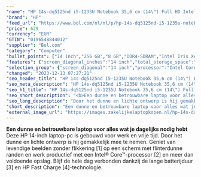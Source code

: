 ```yaml
---
"name": "HP 14s-dq5125nd i5-1235U Notebook 35,6 cm (14\") Full HD Intel® Core™ i5 8 GB DDR4-SDRAM 256 GB SSD Wi-Fi 6 (802.11ax) Windows 11 Home Zilver"
"brand": "HP"
"feed_url": "https://www.bol.com/nl/nl/p/hp-14s-dq5125nd-i5-1235u-notebook-35-6-cm-full-hd-intel-core-i5-8-gb-ddr4-sdram-256-gb-ssd-wi-fi-6-windows-11-home-zilver/9300000109297207"
"price": 629
"currency": "EUR"
"GTIN": "0196548844012"
"supplier": "Bol.com"
"category": "Computer"
"bullet_points": ["14 inch","256 GB","8 GB","DDR4-SDRAM","Intel Iris Xe Graphics","Windows"]
"features": {"screen_diagonal_inches":"14 inch","total_storage_space":"256 GB","memory_size":"8 GB","memory_type":"DDR4-SDRAM","graphics_card":"Intel Iris Xe Graphics","operating_system":"Windows"}
"selection_group": {"screen_diagonal":"14 inch","processor":"Intel Core i5","changed_price_past_3_days":false,"product_family":"HP 14s"}
"changed": "2023-12-13 07:27:21"
"seo_header_title": "HP 14s-dq5125nd i5-1235U Notebook 35,6 cm (14\") Full HD Intel® Core™ i5 8 GB DDR4-SDRAM 256 GB SSD Wi-Fi 6 (802.11ax) Windows 11 Home Zilver"
"seo_meta_description": "HP 14s-dq5125nd i5-1235U Notebook 35,6 cm (14\") Full HD Intel® Core™ i5 8 GB DDR4-SDRAM 256 GB SSD Wi-Fi 6 (802.11ax) Windows 11 Home Zilver"
"seo_h1_title": "HP 14s-dq5125nd i5-1235U Notebook 35,6 cm (14\") Full HD Intel® Core™ i5 8 GB DDR4-SDRAM 256 GB SSD Wi-Fi 6 (802.11ax) Windows 11 Home Zilver"
"seo_short_description": "<b>Een dunne en betrouwbare laptop voor alles wat je dagelijks nodig hebt</b> Deze HP 14-inch laptop-pc is gebouwd voor werk en vrije tijd."
"seo_long_description": "Door het dunne en lichte ontwerp is hij gemakkelijk mee te nemen. Geniet van levendige beelden zonder flikkering [1] op een scherm met flinterdunne randen en werk productief met een Intel® Core™-processor [2] en meer dan voldoende opslag. Blijf de hele dag verbonden dankzij de lange batterijduur [3] en HP Fast Charge [4]-technologie."
"short_description": "Een dunne en betrouwbare laptop voor alles wat je dagelijks nodig hebt Deze HP 14-inch laptop-pc is gebouwd voor werk en vrije tijd. Door het dunne en lichte ontwerp is hij gemakkelijk mee te nemen. Geniet van levendige beelden zonder flikkering [1] op een scherm met flinterdunne randen en werk productief met een Intel® Core™-processor [2] en meer dan voldoende opslag. Blijf de hele dag verbonden dankzij de lange batterijduur [3] en HP Fast Charge [4]-technologie."
"external_image_url": "https://images.zakelijkelaptopkopen.nl/hp-14s-dq5125nd-i5-1235u-notebook-35-6-cm-full-hd-intel-core-i5-8-gb-ddr4-sdram-256-gb-ssd-wi-fi-6-windows-11-home-zilver.webp"
---
```


<b>Een dunne en betrouwbare laptop voor alles wat je dagelijks nodig hebt</b> Deze HP 14-inch laptop-pc is gebouwd voor werk en vrije tijd. Door het dunne en lichte ontwerp is hij gemakkelijk mee te nemen. Geniet van levendige beelden zonder flikkering [1] op een scherm met flinterdunne randen en werk productief met een Intel® Core™-processor [2] en meer dan voldoende opslag. Blijf de hele dag verbonden dankzij de lange batterijduur [3] en HP Fast Charge [4]-technologie.